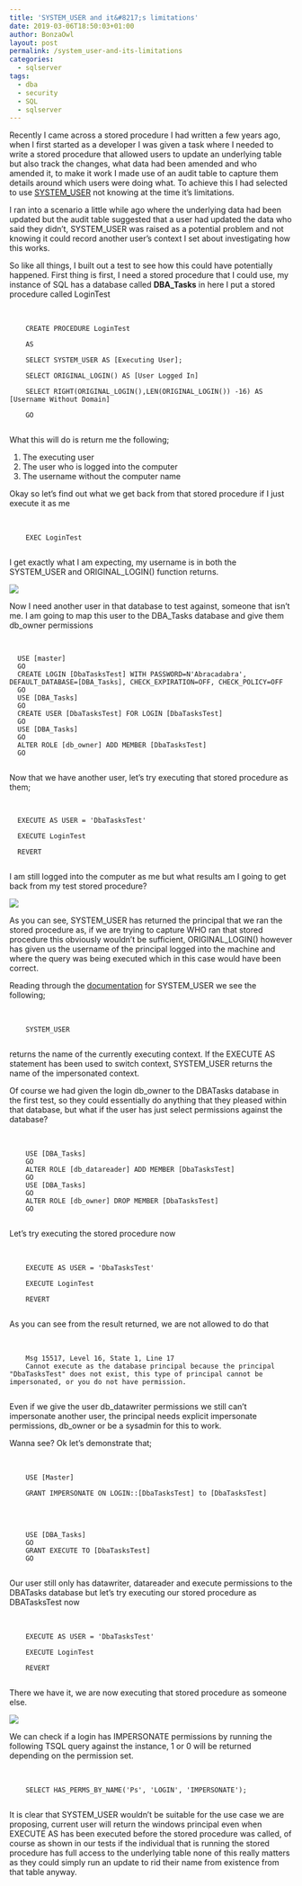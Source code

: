 ```yaml
---
title: 'SYSTEM_USER and it&#8217;s limitations'
date: 2019-03-06T18:50:03+01:00
author: BonzaOwl
layout: post
permalink: /system_user-and-its-limitations
categories:
  - sqlserver
tags:
  - dba
  - security
  - SQL
  - sqlserver
---
```


Recently I came across a stored procedure I had written a few years ago, when I first started as a developer I was given a task where I needed to write a stored procedure that allowed users to update an underlying table but also track the changes, what data had been amended and who amended it, to make it work I made use of an audit table to capture them details around which users were doing what. To achieve this I had selected to use [SYSTEM_USER](https://docs.microsoft.com/en-us/sql/t-sql/functions/system-user-transact-sql?view=sql-server-2017) not knowing at the time it&#8217;s limitations.

I ran into a scenario a little while ago where the underlying data had been updated but the audit table suggested that a user had updated the data who said they didn&#8217;t, SYSTEM_USER was raised as a potential problem and not knowing it could record another user&#8217;s context I set about investigating how this works.

So like all things, I built out a test to see how this could have potentially happened. First thing is first, I need a stored procedure that I could use, my instance of SQL has a database called **DBA_Tasks** in here I put a stored procedure called LoginTest

<pre>     
  <code class="sql">
    CREATE PROCEDURE LoginTest
    
    AS
    
    SELECT SYSTEM_USER AS [Executing User];
    
    SELECT ORIGINAL_LOGIN() AS [User Logged In]
    
    SELECT RIGHT(ORIGINAL_LOGIN(),LEN(ORIGINAL_LOGIN()) -16) AS [Username Without Domain]

    GO
  </code>
</pre>

What this will do is return me the following;

1. The executing user
2. The user who is logged into the computer
3. The username without the computer name

Okay so let&#8217;s find out what we get back from that stored procedure if I just execute it as me

<pre>     
  <code class="sql">
    EXEC LoginTest
  </code>
</pre>

I get exactly what I am expecting, my username is in both the SYSTEM_USER and ORIGINAL_LOGIN() function returns.

![](/assets/img/SystemUser_Result1.png)

Now I need another user in that database to test against, someone that isn&#8217;t me. I am going to map this user to the DBA_Tasks database and give them db_owner permissions

<pre>     
<code class="sql">
  USE [master]
  GO
  CREATE LOGIN [DbaTasksTest] WITH PASSWORD=N'Abracadabra', DEFAULT_DATABASE=[DBA_Tasks], CHECK_EXPIRATION=OFF, CHECK_POLICY=OFF
  GO
  USE [DBA_Tasks]
  GO
  CREATE USER [DbaTasksTest] FOR LOGIN [DbaTasksTest]
  GO
  USE [DBA_Tasks]
  GO
  ALTER ROLE [db_owner] ADD MEMBER [DbaTasksTest]
  GO
  </code>
</pre>

Now that we have another user, let&#8217;s try executing that stored procedure as them;

<pre>     
<code class="sql">
  EXECUTE AS USER = 'DbaTasksTest'
  
  EXECUTE LoginTest
  
  REVERT
  </code>
</pre>

I am still logged into the computer as me but what results am I going to get back from my test stored procedure?

![](/assets/img/SystemUser_Result2.png)

As you can see, SYSTEM_USER has returned the principal that we ran the stored procedure as, if we are trying to capture WHO ran that stored procedure this obviously wouldn&#8217;t be sufficient, ORIGINAL_LOGIN() however has given us the username of the principal logged into the machine and where the query was being executed which in this case would have been correct.

Reading through the [documentation](https://docs.microsoft.com/en-us/sql/t-sql/functions/system-user-transact-sql?view=sql-server-2017) for SYSTEM_USER we see the following;

<pre>     
  <code class="sql">
    SYSTEM_USER
  </code>
</pre>

returns the name of the currently executing context. If the EXECUTE AS statement has been used to switch context, SYSTEM_USER returns the name of the impersonated context.

Of course we had given the login db_owner to the DBATasks database in the first test, so they could essentially do anything that they pleased within that database, but what if the user has just select permissions against the database?

<pre>     
  <code class="sql">
    USE [DBA_Tasks]
    GO
    ALTER ROLE [db_datareader] ADD MEMBER [DbaTasksTest]
    GO
    USE [DBA_Tasks]
    GO
    ALTER ROLE [db_owner] DROP MEMBER [DbaTasksTest]
    GO
  </code>
</pre>

Let&#8217;s try executing the stored procedure now

<pre>     
  <code class="sql">
    EXECUTE AS USER = 'DbaTasksTest'

    EXECUTE LoginTest

    REVERT
  </code>
</pre>

As you can see from the result returned, we are not allowed to do that

<pre>     
  <code class="sql">
    Msg 15517, Level 16, State 1, Line 17
    Cannot execute as the database principal because the principal "DbaTasksTest" does not exist, this type of principal cannot be impersonated, or you do not have permission.
  </code>
</pre>

Even if we give the user db_datawriter permissions we still can&#8217;t impersonate another user, the principal needs explicit impersonate permissions, db_owner or be a sysadmin for this to work.

Wanna see? Ok let&#8217;s demonstrate that;

<pre>     
  <code class="sql">
    USE [Master]

    GRANT IMPERSONATE ON LOGIN::[DbaTasksTest] to [DbaTasksTest]
  </code>
</pre>

<pre>     
  <code class="sql">
    USE [DBA_Tasks]
    GO
    GRANT EXECUTE TO [DbaTasksTest]
    GO
  </code>
</pre>

Our user still only has datawriter, datareader and execute permissions to the DBATasks database but let&#8217;s try executing our stored procedure as DBATasksTest now

<pre>     
  <code class="sql">
    EXECUTE AS USER = 'DbaTasksTest'
  
    EXECUTE LoginTest
  
    REVERT
  </code>
</pre>

There we have it, we are now executing that stored procedure as someone else.

![](/assets/img/SystemUser_Result2.png)

We can check if a login has IMPERSONATE permissions by running the following TSQL query against the instance, 1 or 0 will be returned depending on the permission set.

<pre>     
  <code class="sql">
    SELECT HAS_PERMS_BY_NAME('Ps', 'LOGIN', 'IMPERSONATE');
  </code>
</pre>

It is clear that SYSTEM_USER wouldn&#8217;t be suitable for the use case we are proposing, current user will return the windows principal even when EXECUTE AS has been executed before the stored procedure was called, of course as shown in our tests if the individual that is running the stored procedure has full access to the underlying table none of this really matters as they could simply run an update to rid their name from existence from that table anyway.
